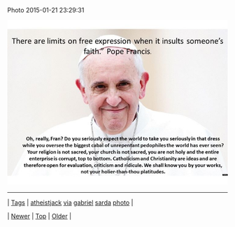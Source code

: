 <!--
title: Photo 2015-01-21 23
date: 2020-06-28T15:27:00.063Z
tags: atheistjack, via, gabriel, sarda, photo
-->


Photo 2015-01-21 23:29:31

![](108774185059-0.jpg)

<!--BOTTOM-POST-NAVIGATION-->
---

| [Tags](tags.md) | [atheistjack](tag-atheistjack.md) [via](tag-via.md) [gabriel](tag-gabriel.md) [sarda](tag-sarda.md) [photo](tag-photo.md) |

| [Newer](108523947418.md) | [Top](index.md) | [Older](108774887404.md) |
